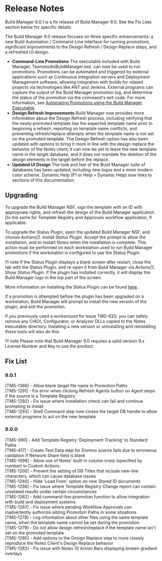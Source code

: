 # Release Notes

Build Manager 9.0.1 is a fix release of Build Manager 9.0.  See the Fix Lists section below for specific details.

The Build Manager 9.0 release focuses on three specific enhancements:  a new Build Automation / Command-Line interface for running promotions, significant improvements to the Design Refresh / Design Replace steps, and a refreshed UI design.

* **Command-Line Promotions** The executable included with Build Manager, TeamstudioBuildManager.exe, can now be used to run promotions.  Promotions can be automated and triggered by external applications such as Continuous Integration servers and Deployment Management software, allowing integration with builds for related projects via technologies like ANT and Jenkins.  External programs can capture the output of the Build Manager promotion log, and determine the status of the promotion via the command's exit code.  For more information, see [Automating Promotions using the Build Manager Executable](automating.md).
* **Design Refresh Improvements** Build Manager now provides more information about the Design Refresh process, including verifying that the newly promoted template has the expected template name prior to beginning a refresh, reporting on template name conflicts, and preventing refresh/replace attempts when the template name is not set on the promoted template.  The Design Refresh option has also been updated with options to bring it more in line with the design replace the behavior of the Notes client; it can now be set to leave the new template name in the target database, and it does not mandate the deletion of the design elements in the target before the replace.
* **Updated UI Design** The look and feel of the Build Manager suite of databases has been updated, including new logos and a more modern color scheme.  Dynamic Help (F1 or Help > Dynamic Help) now links to sections of this documentation.

## Upgrading
To upgrade the Build Manager NSF, sign the template with an ID with appropriate rights, and refresh the design of the Build Manager application. Do the same for Template Registry and Approvals workflow application, if applicable.

To upgrade the Status Plugin, open the updated Build Manager NSF, and choose *Actions|2. Install Status Plugin*. Accept the prompt to allow the installation, and to restart Notes when the installation is complete. This action must be performed on each workstation used to run Build Manager promotions if the workstation is configured to use the Status Plugin.

!!! note
    If the Status Plugin displays a blank screen after restart, close the tab with the Status Plugin,
    and re-open it from Build Manager via *Actions|1. Show Status Plugin*. If the plugin has installed
    correctly, it will display the Build Manager logo in the top part of the screen.
    
More information on installing the Status Plugin can be found [here](installplugin.md).

If a promotion is attempted before the plugin has been upgraded on a workstation, Build Manager will prompt to install the new version of the plugin, and exit the promotion.

If you previously used a workaround for issue TMS-620, you can safely remove any CIAO!, Configurator, or Analyzer DLLs copied to the Notes executable directory. Installing a new version or uninstalling and reinstalling these tools will also do this.

!!! note
    Please note that Build Manager 9.0 requires a valid version 9.x License Number and Key to use the product.
    
## Fix List
### 9.0.1    
[TMS-1366] - Allow blank target file name in Promotion Paths  
[TMS-1291] - Fix error when clicking Refresh Agents button on Agent steps if the source is a Template Registry  
[TMS-1292] - Fix issue where installation check can fail and continue prompting to install  
[TMS-1293] - Shell Command step now closes the target DB handle to allow external programs to act on the new template  

### 9.0.0
[TMS-390] - Add Template Registry 'Deployment Tracking' to Standard Paths  
[TMS-417] - Create Test Data step for Domino source fails due to erroneous validation if Network Share field is blank  
[TMS-1098] - Allow use of Notes' built-in column icons (specified by number) in Custom Actions  
[TMS-1200] - Prevent the setting of DB Titles that include new-line characters, which can cause database issues  
[TMS-1240] - Hide 'Load From' option on new Stored ID documents  
[TMS-1256] - Fix issue where Template Registry Change report can contain unrelated results under certain circumstances  
[TMS-1262] - Add command-line promotion function to allow integration with build and deployment systems  
[TMS-1267] - Fix issue where pending Workflow Approvals can inadvertently authorize sibling Promotion Paths in some situations  
[TMS-1278] - Log information about other files using the same template name, when the template name cannot be set during the promotion  
[TMS-1279] - Do not allow design refresh/replace if the template name isn't set on the promoted template  
[TMS-1280] - Add options to the Design Replace step to more closely reproduce the Notes Client's Design Replace behavior  
[TMS-1282] - Fix issue with Notes 10 Action Bars displaying broken gradient overlays